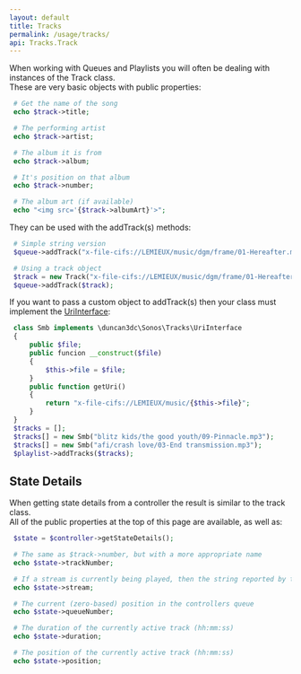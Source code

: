 ```yaml
---
layout: default
title: Tracks
permalink: /usage/tracks/
api: Tracks.Track
---
```


When working with Queues and Playlists you will often be dealing with instances of the Track class.  
These are very basic objects with public properties:

~~~php
 # Get the name of the song
 echo $track->title;

 # The performing artist
 echo $track->artist;

 # The album it is from
 echo $track->album;

 # It's position on that album
 echo $track->number;

 # The album art (if available)
 echo "<img src='{$track->albumArt}'>";
~~~


They can be used with the addTrack(s) methods:

~~~php
 # Simple string version
 $queue->addTrack("x-file-cifs://LEMIEUX/music/dgm/frame/01-Hereafter.mp3");

 # Using a track object
 $track = new Track("x-file-cifs://LEMIEUX/music/dgm/frame/01-Hereafter.mp3")
 $queue->addTrack($track);
~~~


If you want to pass a custom object to addTrack(s) then your class must implement the <a href='{{ site.baseurl }}/api/classes/duncan3dc.Sonos.Tracks.UriInterface.html'>UriInterface</a>:

~~~php
 class Smb implements \duncan3dc\Sonos\Tracks\UriInterface
 {
     public $file;
     public funcion __construct($file)
     {
         $this->file = $file;
     }
     public function getUri()
     {
         return "x-file-cifs://LEMIEUX/music/{$this->file}";
     }
 }
 $tracks = [];
 $tracks[] = new Smb("blitz kids/the good youth/09-Pinnacle.mp3");
 $tracks[] = new Smb("afi/crash love/03-End transmission.mp3");
 $playlist->addTracks($tracks);
~~~


## State Details

When getting state details from a controller the result is similar to the track class.  
All of the public properties at the top of this page are available, as well as:

~~~php
 $state = $controller->getStateDetails();

 # The same as $track->number, but with a more appropriate name
 echo $state->trackNumber;

 # If a stream is currently being played, then the string reported by the stream (otherwise null)
 echo $state->stream;

 # The current (zero-based) position in the controllers queue
 echo $state->queueNumber;

 # The duration of the currently active track (hh:mm:ss)
 echo $state->duration;

 # The position of the currently active track (hh:mm:ss)
 echo $state->position;
~~~
